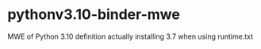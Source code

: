 # pythonv3.10-binder-mwe
MWE of Python 3.10 definition actually installing 3.7 when using runtime.txt
